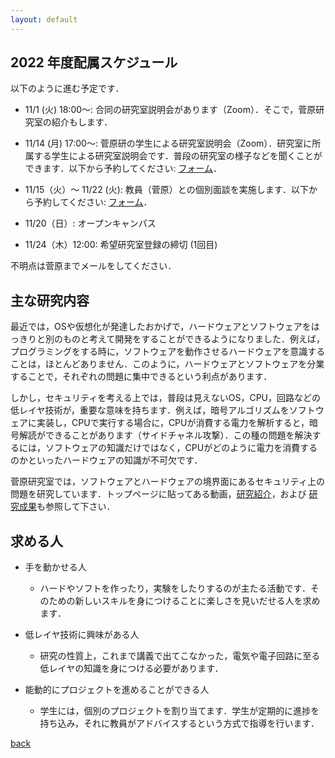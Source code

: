```yaml
---
layout: default
---
```


## 2022 年度配属スケジュール

以下のように進む予定です．

- 11/1 (火) 18:00〜: 合同の研究室説明会があります（Zoom）．そこで，菅原研究室の紹介もします．

- 11/14 (月) 17:00～: 菅原研の学生による研究室説明会（Zoom）．研究室に所属する学生による研究室説明会です．普段の研究室の様子などを聞くことができます．以下から予約してください: [フォーム](https://forms.gle/TQfaTe9hDcJYXuqf6)．

- 11/15（火）〜 11/22 (火): 教員（菅原）との個別面談を実施します．以下から予約してください: [フォーム](https://forms.gle/qPBkDQ3CoDirDQTb6)．

- 11/20（日）: オープンキャンパス

- 11/24（木）12:00: 希望研究室登録の締切 (1回目)

不明点は菅原までメールをしてください．

## 主な研究内容

最近では，OSや仮想化が発達したおかげで，ハードウェアとソフトウェアをはっきりと別のものと考えて開発をすることができるようになりました．例えば，プログラミングをする時に，ソフトウェアを動作させるハードウェアを意識することは，ほとんどありません．このように，ハードウェアとソフトウェアを分業することで，それぞれの問題に集中できるという利点があります．

しかし，セキュリティを考える上では，普段は見えないOS，CPU，回路などの低レイヤ技術が，重要な意味を持ちます．例えば，暗号アルゴリズムをソフトウェアに実装し，CPUで実行する場合に，CPUが消費する電力を解析すると，暗号解読ができることがあります（サイドチャネル攻撃）．この種の問題を解決するには，ソフトウェアの知識だけではなく，CPUがどのように電力を消費するのかといったハードウェアの知識が不可欠です．

菅原研究室では，ソフトウェアとハードウェアの境界面にあるセキュリティ上の問題を研究しています．トップページに貼ってある動画，[研究紹介](project.html)，および [研究成果](publication.html)も参照して下さい．

## 求める人

* 手を動かせる人
    * ハードやソフトを作ったり，実験をしたりするのが主たる活動です．そのための新しいスキルを身につけることに楽しさを見いだせる人を求めます．
 
* 低レイヤ技術に興味がある人
    * 研究の性質上，これまで講義で出てこなかった，電気や電子回路に至る低レイヤの知識を身につける必要があります．
 
* 能動的にプロジェクトを進めることができる人
    * 学生には，個別のプロジェクトを割り当てます．学生が定期的に進捗を持ち込み，それに教員がアドバイスするという方式で指導を行います．

[back](./)
